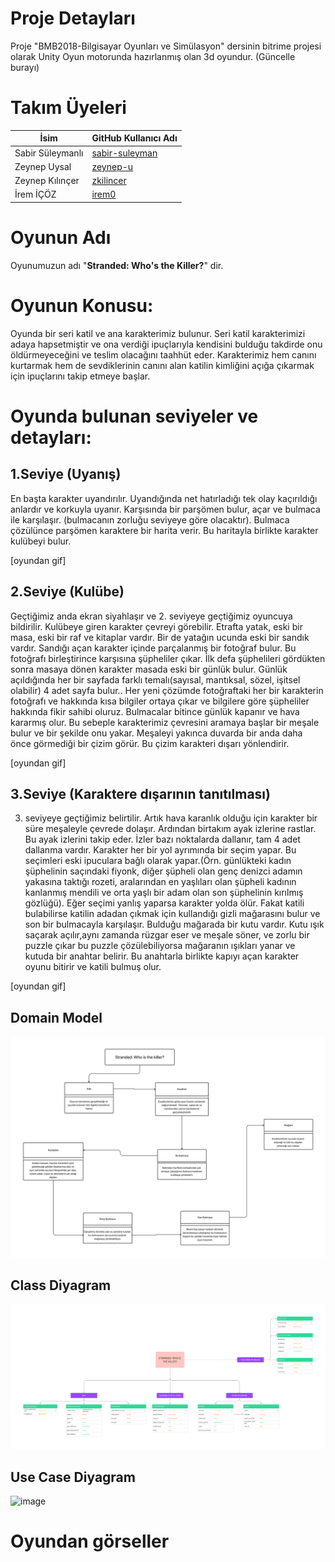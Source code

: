 # Proje Detayları
Proje "BMB2018-Bilgisayar Oyunları ve Simülasyon" dersinin bitrime projesi olarak Unity Oyun motorunda hazırlanmış olan 3d oyundur. (Güncelle burayı)

# Takım Üyeleri

| İsim                  | GitHub Kullanıcı Adı                                |
|-----------------------|-----------------------------------------------------|
| Sabir Süleymanlı      | [sabir-suleyman](https://github.com/sabir-suleyman) |
| Zeynep Uysal          | [zeynep-u](https://github.com/zeynep-u)             |
| Zeynep Kılınçer       | [zkilincer](https://github.com/zkilincer)           |
| İrem İÇÖZ             | [irem0](https://github.com/irem0)                   |


# Oyunun Adı
Oyunumuzun adı "**Stranded: Who's the Killer?**" dir.


# Oyunun Konusu:
Oyunda bir seri katil ve ana karakterimiz bulunur. Seri katil karakterimizi adaya hapsetmiştir ve ona verdiği ipuçlarıyla kendisini bulduğu takdirde onu öldürmeyeceğini ve teslim olacağını taahhüt eder. Karakterimiz hem canını kurtarmak hem de sevdiklerinin canını alan katilin kimliğini açığa çıkarmak için ipuçlarını takip etmeye başlar.

# Oyunda bulunan seviyeler ve detayları:

## 1.Seviye (Uyanış)

En başta karakter uyandırılır. Uyandığında net hatırladığı tek olay kaçırıldığı anlardır ve korkuyla uyanır. Karşısında bir parşömen bulur, açar ve bulmaca ile karşılaşır. (bulmacanın zorluğu seviyeye göre olacaktır). Bulmaca çözülünce parşömen karaktere bir harita verir. Bu haritayla birlikte karakter kulübeyi bulur.

[oyundan gif]


## 2.Seviye (Kulübe)

Geçtiğimiz anda ekran siyahlaşır ve 2. seviyeye geçtiğimiz oyuncuya bildirilir. Kulübeye giren karakter çevreyi görebilir. Etrafta yatak, eski bir masa, eski bir raf ve kitaplar vardır. Bir de yatağın ucunda eski bir sandık vardır. Sandığı açan karakter içinde parçalanmış bir fotoğraf bulur. Bu fotoğrafı birleştirince karşısına şüpheliler çıkar. İlk defa şüphelileri gördükten sonra masaya dönen karakter masada eski bir günlük bulur. Günlük açıldığında her bir sayfada farklı temalı(sayısal, mantıksal, sözel, işitsel olabilir) 4 adet sayfa bulur.. Her yeni çözümde fotoğraftaki her bir karakterin fotoğrafı ve hakkında kısa bilgiler ortaya çıkar ve  bilgilere göre şüpheliler hakkında fikir sahibi oluruz. Bulmacalar bitince günlük kapanır ve hava kararmış olur. Bu sebeple karakterimiz çevresini aramaya başlar bir meşale bulur ve bir şekilde onu yakar. Meşaleyi yakınca duvarda bir anda daha önce görmediği bir çizim görür. Bu çizim karakteri dışarı yönlendirir.

[oyundan gif]

## 3.Seviye (Karaktere dışarının tanıtılması)
3. seviyeye geçtiğimiz belirtilir. Artık hava karanlık olduğu için karakter bir süre meşaleyle çevrede dolaşır. Ardından birtakım ayak izlerine rastlar. Bu ayak izlerini takip eder. İzler bazı noktalarda dallanır, tam 4 adet dallanma vardır. Karakter her bir yol ayrımında bir seçim yapar. Bu seçimleri eski ipuculara bağlı olarak yapar.(Örn. günlükteki kadın şüphelinin saçındaki fiyonk, diğer şüpheli olan genç denizci adamın yakasına taktığı rozeti, aralarından en yaşlıları olan şüpheli kadının kanlanmış mendili ve orta yaşlı bir adam olan son şüphelinin kırılmış gözlüğü). Eğer seçimi yanlış yaparsa karakter yolda ölür. Fakat katili bulabilirse katilin adadan çıkmak için kullandığı gizli mağarasını bulur ve son bir bulmacayla karşılaşır. Bulduğu mağarada bir kutu vardır. Kutu ışık saçarak açılır,aynı zamanda rüzgar eser ve meşale söner, ve zorlu bir puzzle çıkar bu puzzle çözülebiliyorsa mağaranın ışıkları yanar ve kutuda bir anahtar belirir. Bu anahtarla birlikte kapıyı açan karakter oyunu bitirir ve katili bulmuş olur.

[oyundan gif]

## Domain Model

![image](https://github.com/sabir-suleyman/Stranded-Who-is-the-Killer/blob/main/domain.png)

## Class Diyagram

![image](https://github.com/sabir-suleyman/Stranded-Who-is-the-Killer/blob/main/uml%20(2).png)

## Use Case Diyagram

![image](https://github.com/sabir-suleyman/Stranded-Who-is-the-Killer/blob/main/use%20case.png)

# Oyundan görseller

